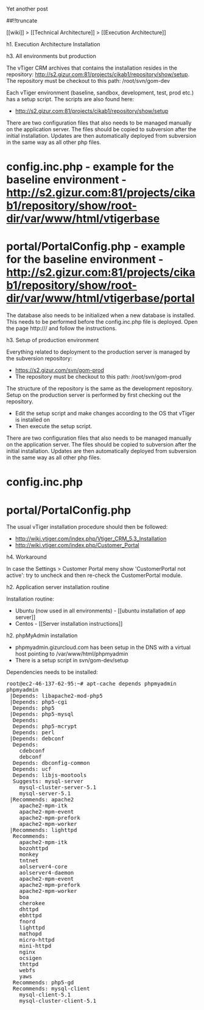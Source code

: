 Yet another post

[meta:author]: <> (Jonas Colmsjo)
[meta:title]: <> (Execution-architecture-installation.md)
[meta:date]: <> (2012-01-01)
[meta:nested:key]: <> (Metadata value)

##!!truncate


[[wiki]] > [[Technical Architecture]] > [[Execution Architecture]]


h1. Execution Architecture Installation

h3. All environments but production

The vTiger CRM archives that contains the installation resides in the repository: http://s2.gizur.com:81/projects/cikab1/repository/show/setup.
The repository must be checkout to this path: /root/svn/gom-dev

Each vTiger environment (baseline, sandbox, development, test, prod etc.) has a setup script. The scripts are also found here:
* http://s2.gizur.com:81/projects/cikab1/repository/show/setup

There are two configuration files that also needs to be managed manually on the application server. The files should be copied to subversion after the initial installation. Updates are then automatically deployed from subversion in the same way as all other php files. 
# config.inc.php - example for the baseline environment - http://s2.gizur.com:81/projects/cikab1/repository/show/root-dir/var/www/html/vtigerbase
# portal/PortalConfig.php - example for the baseline environment - http://s2.gizur.com:81/projects/cikab1/repository/show/root-dir/var/www/html/vtigerbase/portal

The database also needs to be initialized when a new database is installed. This needs to be performed before the config.inc.php file is deployed. Open the page http://<server>/<environment> and follow the instructions.


h3. Setup of production environment

Everything related to deployment to the production server is managed by the subversion repository:
* https://s2.gizur.com/svn/gom-prod
* The repository must be checkout to this path: /root/svn/gom-prod

The structure of the repository is the same as the development repository. Setup on the production server is performed by first checking out the repository.
* Edit the setup script and make changes according to the OS that vTiger is installed on
* Then execute the setup script.

There are two configuration files that also needs to be managed manually on the application server. The files should be copied to subversion after the initial installation. Updates are then automatically deployed from subversion in the same way as all other php files. 
# config.inc.php
# portal/PortalConfig.php


The usual vTiger installation procedure should then be followed:
* http://wiki.vtiger.com/index.php/Vtiger_CRM_5.3_Installation
* http://wiki.vtiger.com/index.php/Customer_Portal


h4. Workaround

In case the Settings > Customer Portal meny show 'CustomerPortal not active': try to uncheck and then re-check the CustomerPortal module.


h2. Application server installation routine

Installation routine:
* Ubuntu (now used in all environments) - [[ubuntu installation of app server]]
* Centos - [[Server installation instructions]]


h2. phpMyAdmin installation


* phpmyadmin.gizurcloud.com has been setup in the DNS with a virtual host pointing to /var/www/html/phpmyadmin
* There is a setup script in svn/gom-dev/setup

Dependencies needs to be installed:
<pre>
root@ec2-46-137-62-95:~# apt-cache depends phpmyadmin
phpmyadmin
 |Depends: libapache2-mod-php5
 |Depends: php5-cgi
  Depends: php5
 |Depends: php5-mysql
  Depends: <php5-mysqli>
  Depends: php5-mcrypt
  Depends: perl
 |Depends: debconf
  Depends: <debconf-2.0>
    cdebconf
    debconf
  Depends: dbconfig-common
  Depends: ucf
  Depends: libjs-mootools
  Suggests: mysql-server
    mysql-cluster-server-5.1
    mysql-server-5.1
 |Recommends: apache2
    apache2-mpm-itk
    apache2-mpm-event
    apache2-mpm-prefork
    apache2-mpm-worker
 |Recommends: lighttpd
  Recommends: <httpd>
    apache2-mpm-itk
    bozohttpd
    monkey
    tntnet
    aolserver4-core
    aolserver4-daemon
    apache2-mpm-event
    apache2-mpm-prefork
    apache2-mpm-worker
    boa
    cherokee
    dhttpd
    ebhttpd
    fnord
    lighttpd
    mathopd
    micro-httpd
    mini-httpd
    nginx
    ocsigen
    thttpd
    webfs
    yaws
  Recommends: php5-gd
  Recommends: mysql-client
    mysql-client-5.1
    mysql-cluster-client-5.1
</pre>





